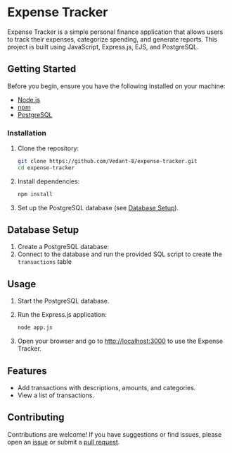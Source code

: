 # Expense Tracker

Expense Tracker is a simple personal finance application that allows users to track their expenses, categorize spending, and generate reports. This project is built using JavaScript, Express.js, EJS, and PostgreSQL.

## Getting Started

Before you begin, ensure you have the following installed on your machine:

- [Node.js](https://nodejs.org/)
- [npm](https://www.npmjs.com/)
- [PostgreSQL](https://www.postgresql.org/)

### Installation

1. Clone the repository:

   ```bash
   git clone https://github.com/Vedant-8/expense-tracker.git
   cd expense-tracker
   ```

2. Install dependencies:

   ```bash
   npm install
   ```

3. Set up the PostgreSQL database (see [Database Setup](#database-setup)).

## Database Setup

1. Create a PostgreSQL database:
2. Connect to the database and run the provided SQL script to create the `transactions` table

## Usage

1. Start the PostgreSQL database.
2. Run the Express.js application:

   ```bash
   node app.js
   ```

3. Open your browser and go to [http://localhost:3000](http://localhost:3000) to use the Expense Tracker.

## Features

- Add transactions with descriptions, amounts, and categories.
- View a list of transactions.

## Contributing

Contributions are welcome! If you have suggestions or find issues, please open an [issue](https://github.com/Vedant-8/expense-tracker/issues) or submit a [pull request](https://github.com/Vedant-8/expense-tracker/pulls).
